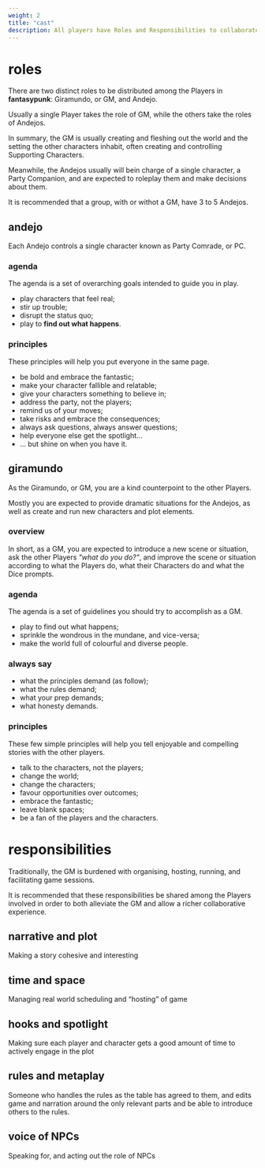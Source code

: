 ```yaml
---
weight: 2
title: "cast"
description: All players have Roles and Responsibilities to collaborate on a fun, safe game.
---
```


# roles

There are two distinct roles to be distributed among the Players in **fantasypunk**: Giramundo, or GM, and Andejo.

Usually a single Player takes the role of GM, while the others take the roles of Andejos.

In summary, the GM is usually creating and fleshing out the world and the setting the other characters inhabit, often creating and controlling Supporting Characters. 

Meanwhile, the Andejos usually will bein charge of a single character, a Party Companion, and are expected to roleplay them and make decisions about them.

It is recommended that a group, with or withot a GM, have 3 to 5 Andejos.

## andejo

Each Andejo controls a single character known as Party Comrade, or PC.

### agenda

The agenda is a set of overarching goals intended to guide you in play.

- play characters that feel real;
- stir up trouble;
- disrupt the status quo;
- play to **find out what happens**.

### principles

These principles will help you put everyone in the same page.

- be bold and embrace the fantastic;
- make your character fallible and relatable;
- give your characters something to believe in;
- address the party, not the players;
- remind us of your moves;
- take risks and embrace the consequences;
- always ask questions, always answer questions;
- help everyone else get the spotlight...
- ... but shine on when you have it.

## giramundo

As the Giramundo, or GM, you are a kind counterpoint to the other Players.

Mostly you are expected to provide dramatic situations for the Andejos, as well as create and run new characters and plot elements.

### overview
In short, as a GM, you are expected to introduce a new scene or situation, ask the other Players *"what do you do?"*, and improve the scene or situation according to what the Players do, what their Characters do and what the Dice prompts.

### agenda

The agenda is a set of guidelines you should try to accomplish as a GM.

- play to find out what happens;
- sprinkle the wondrous in the mundane, and vice-versa;
- make the world full of colourful and diverse people.

### always say

- what the principles demand (as follow);
- what the rules demand;
- what your prep demands;
- what honesty demands.

### principles

These few simple principles will help you tell enjoyable and compelling stories with the other players.

- talk to the characters, not the players;
- change the world;
- change the characters;
- favour opportunities over outcomes;
- embrace the fantastic;
- leave blank spaces;
- be a fan of the players and the characters.

# responsibilities

Traditionally, the GM is burdened with organising, hosting, running, and facilitating game sessions.

It is recommended that these responsibilities be shared among the Players involved in order to both alleviate the GM and allow a richer collaborative experience.

## narrative and plot

Making a story cohesive and interesting

## time and space

Managing real world scheduling and “hosting” of game

## hooks and spotlight

Making sure each player and character gets a good amount of time to actively engage in the plot

## rules and metaplay

Someone who handles the rules as the table has agreed to them, and edits game and narration around the only relevant parts and be able to introduce others to the rules. 

## voice of NPCs
Speaking for, and acting out the role of NPCs